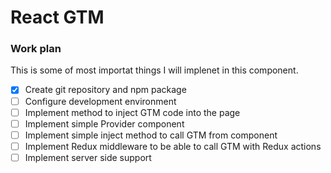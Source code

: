 # React GTM

### Work plan
This is some of most importat things I will implenet in this component.

- [x] Create git repository and npm package
- [ ] Configure development environment
- [ ] Implement method to inject GTM code into the page
- [ ] Implement simple Provider component
- [ ] Implement simple inject method to call GTM from component
- [ ] Implement Redux middleware to be able to call GTM with Redux actions
- [ ] Implement server side support
